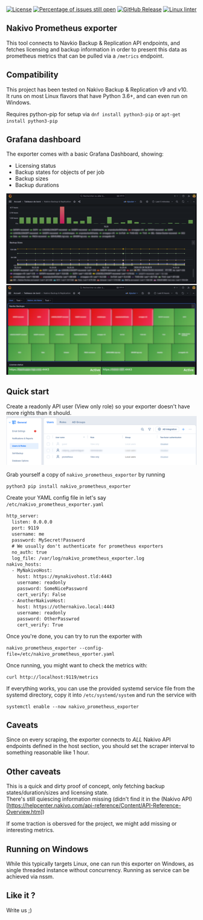 [![License](https://img.shields.io/badge/license-GPLv3-blu.svg)](https://opensource.org/licenses/GPL-3.0)
[![Percentage of issues still open](http://isitmaintained.com/badge/open/netinvent/nakivo_prometheus_exporter.svg)](http://isitmaintained.com/project/netinvent/nakivo_prometheus_exporter "Percentage of issues still open")
[![GitHub Release](https://img.shields.io/github/release/netinvent/nakivo_prometheus_exporter.svg?label=Latest)](https://github.com/netinvent/nakivo_prometheus_exporter/releases/latest)
[![Linux linter](https://github.com/netinvent/nakivo_prometheus_exporter/actions/workflows/pylint-linux.yaml/badge.svg)](https://github.com/netinvent/nakivo_prometheus_exporter/actions/workflows/pylint-linux.yaml)

## Nakivo Prometheus exporter

This tool connects to Navkio Backup & Replication API endpoints, and fetches licensing and backup  information in order to present this data as prometheus metrics that can be pulled via a `/metrics` endpoint.

## Compatibility

This project has been tested on Nakivo Backup & Replication v9 and v10.  
It runs on most Linux flavors that have Python 3.6+, and can even run on Windows.

Requires python-pip for setup via `dnf install python3-pip` or `apt-get install python3-pip`

## Grafana dashboard

The exporter comes with a basic Grafana Dashboard, showing:
- Licensing status
- Backup states for objects of per job
- Backup sizes
- Backup durations

![image](examples/grafana_dashboard_v0.1b.png)
![image](examples/grafana_dashboard_v0.1.png)

## Quick start

Create a readonly API user (View only role) so your exporter doesn't have more rights than it should.
![image](examples/nakivo_readonly_user.png)


Grab yourself a copy of `nakivo_prometheus_exporter` by running
```
python3 pip install nakivo_prometheus_exporter
```

Create your YAML config file in let's say `/etc/nakivo_prometheus_exporter.yaml`
```
http_server:
  listen: 0.0.0.0
  port: 9119
  username: me
  password: MySecret!Password
  # We usually don't authenticate for prometheus exporters
  no_auth: true
  log_file: /var/log/nakivo_prometheus_exporter.log
nakivo_hosts:
  - MyNakivoHost:
    host: https://mynakivohost.tld:4443
    username: readonly
    password: SomeNicePassword
    cert_verify: False
  - AnotherNakivoHost:
    host: https://othernakivo.local:4443
    username: readonly
    password: OtherPasswrod
    cert_verify: True
```

Once you're done, you can try to run the exporter with
```
nakivo_prometheus_exporter --config-file=/etc/nakivo_prometheus_eporter.yaml
```
Once running, you might want to check the metrics with:
```
curl http://localhost:9119/metrics
```

If everything works, you can use the provided systemd service file from the systemd directory, copy it into `/etc/systemd/system` and run the service with
```
systemctl enable --now nakivo_prometheus_exporter
```

## Caveats

Since on every scraping, the exporter connects to *ALL* Nakivo API endpoints defined in the host section, you should set the scraper interval to something reasonable like 1 hour.

## Other caveats

This is a quick and dirty proof of concept, only fetching  backup states/duration/sizes and licensing state.  
There's still quiescing information missing (didn't find it in the (Nakivo API)[https://helpcenter.nakivo.com/api-reference/Content/API-Reference-Overview.htm])

If some traction is obersved for the project, we might add missing or interesting metrics.

## Running on Windows

While this typically targets Linux, one can run this exporter on Windows, as single threaded instance without concurrency.
Running as service can be achieved via nssm.

## Like it ?

Write us ;)